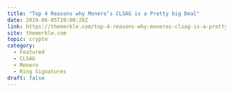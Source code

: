 ```yaml
---
title: "Top 4 Reasons why Monero’s CLSAG is a Pretty big Deal"
date: 2019-06-05T20:00:28Z
link: https://themerkle.com/top-4-reasons-why-moneros-clsag-is-a-pretty-big-deal/?utm_medium=RSS&utm_source=hune
site: themerkle.com
topic: crypto
category:
  - Featured
  - CLSAG
  - Monero
  - Ring Signatures
draft: false
---
```

